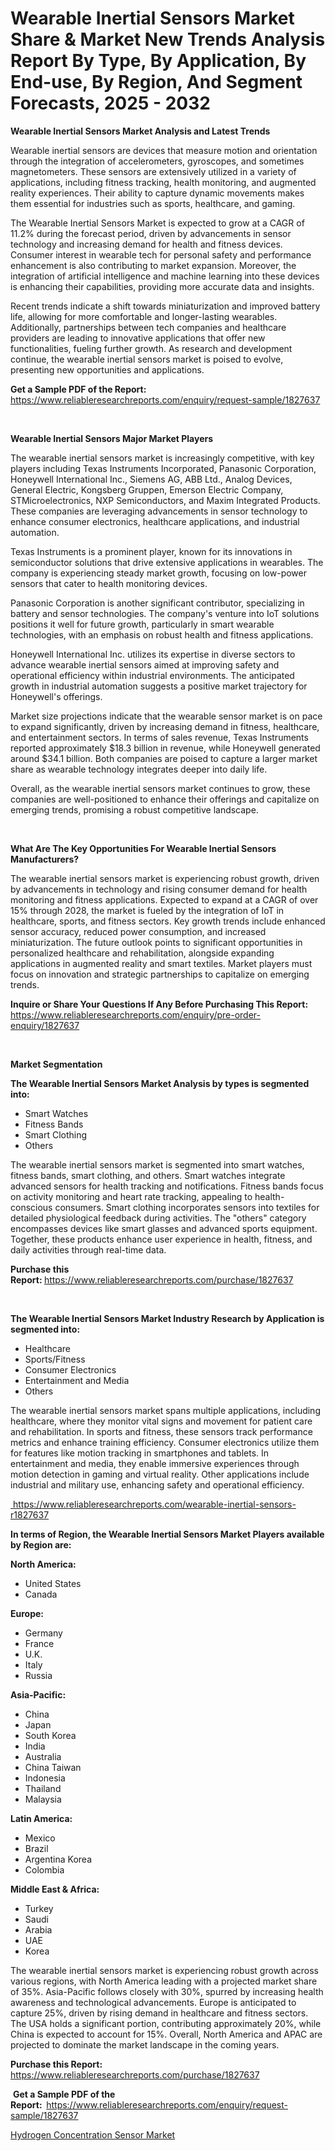 <p><h1>Wearable Inertial Sensors Market Share & Market New Trends Analysis Report By Type, By Application, By End-use, By Region, And Segment Forecasts, 2025 - 2032</h1></p><p><strong>Wearable Inertial Sensors Market Analysis and Latest Trends</strong></p>
<p><p>Wearable inertial sensors are devices that measure motion and orientation through the integration of accelerometers, gyroscopes, and sometimes magnetometers. These sensors are extensively utilized in a variety of applications, including fitness tracking, health monitoring, and augmented reality experiences. Their ability to capture dynamic movements makes them essential for industries such as sports, healthcare, and gaming.</p><p>The Wearable Inertial Sensors Market is expected to grow at a CAGR of 11.2% during the forecast period, driven by advancements in sensor technology and increasing demand for health and fitness devices. Consumer interest in wearable tech for personal safety and performance enhancement is also contributing to market expansion. Moreover, the integration of artificial intelligence and machine learning into these devices is enhancing their capabilities, providing more accurate data and insights.</p><p>Recent trends indicate a shift towards miniaturization and improved battery life, allowing for more comfortable and longer-lasting wearables. Additionally, partnerships between tech companies and healthcare providers are leading to innovative applications that offer new functionalities, fueling further growth. As research and development continue, the wearable inertial sensors market is poised to evolve, presenting new opportunities and applications.</p></p>
<p><strong>Get a Sample PDF of the Report:&nbsp;</strong> <a href="https://www.reliableresearchreports.com/enquiry/request-sample/1827637?utm_campaign=2253&utm_medium=2&utm_source=Github&utm_content=ia&utm_term=11042025&utm_id=wearable-inertial-sensors">https://www.reliableresearchreports.com/enquiry/request-sample/1827637</a></p>
<p>&nbsp;</p>
<p><strong>Wearable Inertial Sensors Major Market Players</strong></p>
<p><p>The wearable inertial sensors market is increasingly competitive, with key players including Texas Instruments Incorporated, Panasonic Corporation, Honeywell International Inc., Siemens AG, ABB Ltd., Analog Devices, General Electric, Kongsberg Gruppen, Emerson Electric Company, STMicroelectronics, NXP Semiconductors, and Maxim Integrated Products. These companies are leveraging advancements in sensor technology to enhance consumer electronics, healthcare applications, and industrial automation.</p><p>Texas Instruments is a prominent player, known for its innovations in semiconductor solutions that drive extensive applications in wearables. The company is experiencing steady market growth, focusing on low-power sensors that cater to health monitoring devices.</p><p>Panasonic Corporation is another significant contributor, specializing in battery and sensor technologies. The company's venture into IoT solutions positions it well for future growth, particularly in smart wearable technologies, with an emphasis on robust health and fitness applications.</p><p>Honeywell International Inc. utilizes its expertise in diverse sectors to advance wearable inertial sensors aimed at improving safety and operational efficiency within industrial environments. The anticipated growth in industrial automation suggests a positive market trajectory for Honeywell's offerings.</p><p>Market size projections indicate that the wearable sensor market is on pace to expand significantly, driven by increasing demand in fitness, healthcare, and entertainment sectors. In terms of sales revenue, Texas Instruments reported approximately $18.3 billion in revenue, while Honeywell generated around $34.1 billion. Both companies are poised to capture a larger market share as wearable technology integrates deeper into daily life.</p><p>Overall, as the wearable inertial sensors market continues to grow, these companies are well-positioned to enhance their offerings and capitalize on emerging trends, promising a robust competitive landscape.</p></p>
<p>&nbsp;</p>
<p><strong>What Are The Key Opportunities For Wearable Inertial Sensors Manufacturers?</strong></p>
<p><p>The wearable inertial sensors market is experiencing robust growth, driven by advancements in technology and rising consumer demand for health monitoring and fitness applications. Expected to expand at a CAGR of over 15% through 2028, the market is fueled by the integration of IoT in healthcare, sports, and fitness sectors. Key growth trends include enhanced sensor accuracy, reduced power consumption, and increased miniaturization. The future outlook points to significant opportunities in personalized healthcare and rehabilitation, alongside expanding applications in augmented reality and smart textiles. Market players must focus on innovation and strategic partnerships to capitalize on emerging trends.</p></p>
<p><strong>Inquire or Share Your Questions If Any Before Purchasing This Report:</strong> <a href="https://www.reliableresearchreports.com/enquiry/pre-order-enquiry/1827637?utm_campaign=2253&utm_medium=2&utm_source=Github&utm_content=ia&utm_term=11042025&utm_id=wearable-inertial-sensors">https://www.reliableresearchreports.com/enquiry/pre-order-enquiry/1827637</a></p>
<p>&nbsp;</p>
<p><strong>Market Segmentation</strong></p>
<p><strong>The Wearable Inertial Sensors Market Analysis by types is segmented into:</strong></p>
<p><ul><li>Smart Watches</li><li>Fitness Bands</li><li>Smart Clothing</li><li>Others</li></ul></p>
<p><p>The wearable inertial sensors market is segmented into smart watches, fitness bands, smart clothing, and others. Smart watches integrate advanced sensors for health tracking and notifications. Fitness bands focus on activity monitoring and heart rate tracking, appealing to health-conscious consumers. Smart clothing incorporates sensors into textiles for detailed physiological feedback during activities. The "others" category encompasses devices like smart glasses and advanced sports equipment. Together, these products enhance user experience in health, fitness, and daily activities through real-time data.</p></p>
<p><strong>Purchase this Report:&nbsp;</strong><a href="https://www.reliableresearchreports.com/purchase/1827637?utm_campaign=2253&utm_medium=2&utm_source=Github&utm_content=ia&utm_term=11042025&utm_id=wearable-inertial-sensors">https://www.reliableresearchreports.com/purchase/1827637</a></p>
<p>&nbsp;</p>
<p><strong>The Wearable Inertial Sensors Market Industry Research by Application is segmented into:</strong></p>
<p><ul><li>Healthcare</li><li>Sports/Fitness</li><li>Consumer Electronics</li><li>Entertainment and Media</li><li>Others</li></ul></p>
<p><p>The wearable inertial sensors market spans multiple applications, including healthcare, where they monitor vital signs and movement for patient care and rehabilitation. In sports and fitness, these sensors track performance metrics and enhance training efficiency. Consumer electronics utilize them for features like motion tracking in smartphones and tablets. In entertainment and media, they enable immersive experiences through motion detection in gaming and virtual reality. Other applications include industrial and military use, enhancing safety and operational efficiency.</p></p>
<p><a href="https://www.reliableresearchreports.com/wearable-inertial-sensors-r1827637?utm_campaign=2253&utm_medium=2&utm_source=Github&utm_content=ia&utm_term=11042025&utm_id=wearable-inertial-sensors">&nbsp;https://www.reliableresearchreports.com/wearable-inertial-sensors-r1827637</a></p>
<p><strong>In terms of Region, the Wearable Inertial Sensors Market Players available by Region are:</strong></p>
<p>
    <p> <strong> North America: </strong>
        <ul>
            <li>United States</li>
            <li>Canada</li>
        </ul>
        </p> 
    <p> <strong> Europe: </strong>
        <ul>
            <li>Germany</li>
            <li>France</li>
            <li>U.K.</li>
            <li>Italy</li>
            <li>Russia</li>
        </ul>
        </p> 
    <p> <strong> Asia-Pacific: </strong>
        <ul>
            <li>China</li>
            <li>Japan</li>
            <li>South Korea</li>
            <li>India</li>
            <li>Australia</li>
            <li>China Taiwan</li>
            <li>Indonesia</li>
            <li>Thailand</li>
            <li>Malaysia</li>
        </ul>
        </p> 
    <p> <strong> Latin America: </strong>
        <ul>
            <li>Mexico</li>
            <li>Brazil</li>
            <li>Argentina Korea</li>
            <li>Colombia</li>
        </ul>
        </p> 
    <p> <strong> Middle East & Africa: </strong>
        <ul>
            <li>Turkey</li>
            <li>Saudi</li>
            <li>Arabia</li>
            <li>UAE</li>
            <li>Korea</li>
        </ul>
    </p>
    </p>
<p><p>The wearable inertial sensors market is experiencing robust growth across various regions, with North America leading with a projected market share of 35%. Asia-Pacific follows closely with 30%, spurred by increasing health awareness and technological advancements. Europe is anticipated to capture 25%, driven by rising demand in healthcare and fitness sectors. The USA holds a significant portion, contributing approximately 20%, while China is expected to account for 15%. Overall, North America and APAC are projected to dominate the market landscape in the coming years.</p></p>
<p><strong>Purchase this Report: </strong><a href="https://www.reliableresearchreports.com/purchase/1827637?utm_campaign=2253&utm_medium=2&utm_source=Github&utm_content=ia&utm_term=11042025&utm_id=wearable-inertial-sensors">https://www.reliableresearchreports.com/purchase/1827637</a></p>
<p>&nbsp;<strong>Get a Sample PDF of the Report:&nbsp;&nbsp;</strong><a href="https://www.reliableresearchreports.com/enquiry/request-sample/1827637?utm_campaign=2253&utm_medium=2&utm_source=Github&utm_content=ia&utm_term=11042025&utm_id=wearable-inertial-sensors">https://www.reliableresearchreports.com/enquiry/request-sample/1827637</a></p>
<p><strong></strong></p>
<p><p><a href="https://github.com/castoriffic/Market-Research-Report-List-6/blob/main/hydrogen-concentration-sensor-market.md?utm_campaign=2253&utm_medium=2&utm_source=Github&utm_content=ia&utm_term=11042025&utm_id=wearable-inertial-sensors">Hydrogen Concentration Sensor Market</a></p></p>